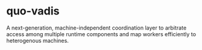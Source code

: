 # quo-vadis
A next-generation, machine-independent coordination layer to arbitrate
access among multiple runtime components and map workers efficiently
to heterogenous machines. 
